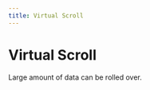 ```yaml
---
title: Virtual Scroll 
---
```


# Virtual Scroll 

<div>Large amount of data can be rolled over.</div>